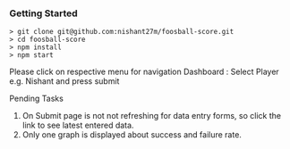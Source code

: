 
### Getting Started
```
> git clone git@github.com:nishant27m/foosball-score.git
> cd foosball-score
> npm install
> npm start
```

Please click on respective menu for navigation
Dashboard : Select Player e.g. Nishant and press submit

Pending Tasks
 1. On Submit page is not not refreshing for data entry forms, so click the 
    link to see latest entered data.
 2. Only one graph is displayed about success and failure rate.
    